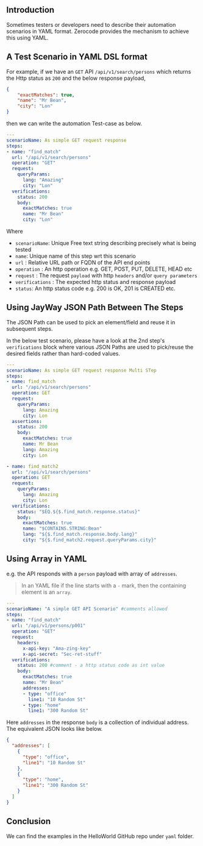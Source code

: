 ## Introduction
Sometimes testers or developers need to describe their automation scenarios in YAML format. Zerocode provides the mechanism to achieve this using YAML.

## A Test Scenario in YAML DSL format
For example, if we have an `GET` API `/api/v1/search/persons` which returns the Http status as `200` and the below response payload,
```json
{
	"exactMatches": true,
	"name": "Mr Bean",
	"city": "Lon"
}
```
then we can write the automation Test-case as below.

```yaml
---
scenarioName: As simple GET request response
steps:
- name: "find_match"
  url: "/api/v1/search/persons"
  operation: "GET"
  request:
    queryParams:
      lang: "Amazing"
      city: "Lon"
  verifications:
    status: 200
    body:
      exactMatches: true
      name: "Mr Bean"
      city: "Lon"
``` 

Where
+ `scenarioName`: Unique Free text string describing precisely what is being tested
+ `name`: Unique name of this step wrt this scenario
+ `url` : Relative URL path or FQDN of the API end points
+ `operation` : An http operation e.g. GET, POST, PUT, DELETE, HEAD etc
+ `request` : The request `payload` with http `headers` and/or `query parameters`
+ `verifications` : The expected http status and response payload
+ `status`: An http status code e.g. 200 is OK, 201 is CREATED etc.

## Using JayWay JSON Path Between The Steps
The JSON Path can be used to pick an element/field and reuse it in subsequent steps.

In the below test scenario, please have a look at the 2nd step's `verifications` block where various JSON Paths are used to pick/reuse the desired fields rather than hard-coded values.

```yaml
---
scenarioName: As simple GET request response Multi STep
steps:
- name: find_match
  url: "/api/v1/search/persons"
  operation: GET
  request:
    queryParams:
      lang: Amazing
      city: Lon
  assertions:
    status: 200
    body:
      exactMatches: true
      name: Mr Bean
      lang: Amazing
      city: Lon

- name: find_match2
  url: "/api/v1/search/persons"
  operation: GET
  request:
    queryParams:
      lang: Amazing
      city: Lon
  verifications:
    status: "$EQ.${$.find_match.response.status}"
    body:
      exactMatches: true
      name: "$CONTAINS.STRING:Bean"
      lang: "${$.find_match.response.body.lang}"
      city: "${$.find_match2.request.queryParams.city}"
```

## Using Array in YAML
e.g. the API responds with a `person` payload with array of `addresses`.

> In an YAML file if the line starts with a `-` mark, then the containing element is an `array`.

```yaml
---
scenarioName: "A simple GET API Scenario" #comments allowed
steps:
- name: "find_match"
  url: "/api/v1/persons/p001"
  operation: "GET"
  request:
    headers:
      x-api-key: "Ama-zing-key"
      x-api-secret: "Sec-ret-stuff"
  verifications:
    status: 200 #comment - a http status code as int value
    body:
      exactMatches: true
      name: "Mr Bean"
      addresses:
      - type: "office"
        line1: "10 Random St"
      - type: "home"
        line1: "300 Random St"
```

Here `addresses` in the response `body` is a collection of individual address. 
The equivalent JSON looks like below.
```json
{
  "addresses": [
    {
      "type": "office",
      "line1": "10 Random St"
    },
    {
      "type": "home",
      "line1": "300 Random St"
    }
  ]
}
```

## Conclusion
We can find the examples in the HelloWorld GitHub repo under `yaml` folder.
